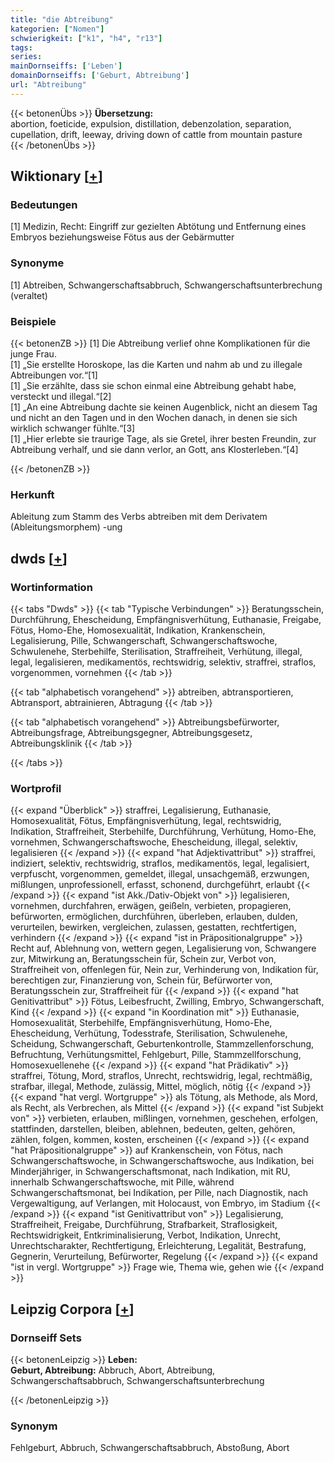 ```yaml
---
title: "die Abtreibung"
kategorien: ["Nomen"]
schwierigkeit: ["k1", "h4", "r13"]
tags:
series:
mainDornseiffs: ['Leben']
domainDornseiffs: ['Geburt, Abtreibung']
url: "Abtreibung"
---
```


{{< betonenÜbs >}}
**Übersetzung:**  
abortion, foeticide, expulsion, distillation, debenzolation, separation, cupellation, drift, leeway, driving  down of cattle from mountain pasture  
{{< /betonenÜbs >}}

## Wiktionary [[+](https://de.wiktionary.org/wiki/Abtreibung)]

### Bedeutungen
[1] Medizin, Recht: Eingriff zur gezielten Abtötung und Entfernung eines Embryos beziehungsweise Fötus aus der Gebärmutter  

### Synonyme
[1] Abtreiben, Schwangerschaftsabbruch, Schwangerschaftsunterbrechung (veraltet)  

### Beispiele
{{< betonenZB >}}
[1] Die Abtreibung verlief ohne Komplikationen für die junge Frau.  
[1] „Sie erstellte Horoskope, las die Karten und nahm ab und zu illegale Abtreibungen vor.“[1]  
[1] „Sie erzählte, dass sie schon einmal eine Abtreibung gehabt habe, versteckt und illegal.“[2]  
[1] „An eine Abtreibung dachte sie keinen Augenblick, nicht an diesem Tag und nicht an den Tagen und in den Wochen danach, in denen sie sich wirklich schwanger fühlte.“[3]  
[1] „Hier erlebte sie traurige Tage, als sie Gretel, ihrer besten Freundin, zur Abtreibung verhalf, und sie dann verlor, an Gott, ans Klosterleben.“[4]  

{{< /betonenZB >}}
### Herkunft
Ableitung zum Stamm des Verbs abtreiben mit dem Derivatem (Ableitungsmorphem) -ung  



## dwds [[+](https://www.dwds.de/wb/Abtreibung)]

### Wortinformation
{{< tabs "Dwds" >}}
{{< tab "Typische Verbindungen" >}}
Beratungsschein, Durchführung, Ehescheidung, Empfängnisverhütung, Euthanasie, Freigabe, Fötus, Homo-Ehe, Homosexualität, Indikation, Krankenschein, Legalisierung, Pille, Schwangerschaft, Schwangerschaftswoche, Schwulenehe, Sterbehilfe, Sterilisation, Straffreiheit, Verhütung, illegal, legal, legalisieren, medikamentös, rechtswidrig, selektiv, straffrei, straflos, vorgenommen, vornehmen
{{< /tab >}}

{{< tab "alphabetisch vorangehend" >}}
abtreiben, abtransportieren, Abtransport, abtrainieren, Abtragung
{{< /tab >}}

{{< tab "alphabetisch vorangehend" >}}
Abtreibungsbefürworter, Abtreibungsfrage, Abtreibungsgegner, Abtreibungsgesetz, Abtreibungsklinik
{{< /tab >}}

{{< /tabs >}}

### Wortprofil
{{< expand "Überblick" >}} straffrei, Legalisierung, Euthanasie, Homosexualität, Fötus, Empfängnisverhütung, legal, rechtswidrig, Indikation, Straffreiheit, Sterbehilfe, Durchführung, Verhütung, Homo-Ehe, vornehmen, Schwangerschaftswoche, Ehescheidung, illegal, selektiv, legalisieren {{< /expand >}}
{{< expand "hat Adjektivattribut" >}} straffrei, indiziert, selektiv, rechtswidrig, straflos, medikamentös, legal, legalisiert, verpfuscht, vorgenommen, gemeldet, illegal, unsachgemäß, erzwungen, mißlungen, unprofessionell, erfasst, schonend, durchgeführt, erlaubt {{< /expand >}}
{{< expand "ist Akk./Dativ-Objekt von" >}} legalisieren, vornehmen, durchfahren, erwägen, geißeln, verbieten, propagieren, befürworten, ermöglichen, durchführen, überleben, erlauben, dulden, verurteilen, bewirken, vergleichen, zulassen, gestatten, rechtfertigen, verhindern {{< /expand >}}
{{< expand "ist in Präpositionalgruppe" >}} Recht auf, Ablehnung von, wettern gegen, Legalisierung von, Schwangere zur, Mitwirkung an, Beratungsschein für, Schein zur, Verbot von, Straffreiheit von, offenlegen für, Nein zur, Verhinderung von, Indikation für, berechtigen zur, Finanzierung von, Schein für, Befürworter von, Beratungsschein zur, Straffreiheit für {{< /expand >}}
{{< expand "hat Genitivattribut" >}} Fötus, Leibesfrucht, Zwilling, Embryo, Schwangerschaft, Kind {{< /expand >}}
{{< expand "in Koordination mit" >}} Euthanasie, Homosexualität, Sterbehilfe, Empfängnisverhütung, Homo-Ehe, Ehescheidung, Verhütung, Todesstrafe, Sterilisation, Schwulenehe, Scheidung, Schwangerschaft, Geburtenkontrolle, Stammzellenforschung, Befruchtung, Verhütungsmittel, Fehlgeburt, Pille, Stammzellforschung, Homosexuellenehe {{< /expand >}}
{{< expand "hat Prädikativ" >}} straffrei, Tötung, Mord, straflos, Unrecht, rechtswidrig, legal, rechtmäßig, strafbar, illegal, Methode, zulässig, Mittel, möglich, nötig {{< /expand >}}
{{< expand "hat vergl. Wortgruppe" >}} als Tötung, als Methode, als Mord, als Recht, als Verbrechen, als Mittel {{< /expand >}}
{{< expand "ist Subjekt von" >}} verbieten, erlauben, mißlingen, vornehmen, geschehen, erfolgen, stattfinden, darstellen, bleiben, ablehnen, bedeuten, gelten, gehören, zählen, folgen, kommen, kosten, erscheinen {{< /expand >}}
{{< expand "hat Präpositionalgruppe" >}} auf Krankenschein, von Fötus, nach Schwangerschaftswoche, in Schwangerschaftswoche, aus Indikation, bei Minderjähriger, in Schwangerschaftsmonat, nach Indikation, mit RU, innerhalb Schwangerschaftswoche, mit Pille, während Schwangerschaftsmonat, bei Indikation, per Pille, nach Diagnostik, nach Vergewaltigung, auf Verlangen, mit Holocaust, von Embryo, im Stadium {{< /expand >}}
{{< expand "ist Genitivattribut von" >}} Legalisierung, Straffreiheit, Freigabe, Durchführung, Strafbarkeit, Straflosigkeit, Rechtswidrigkeit, Entkriminalisierung, Verbot, Indikation, Unrecht, Unrechtscharakter, Rechtfertigung, Erleichterung, Legalität, Bestrafung, Gegnerin, Verurteilung, Befürworter, Regelung {{< /expand >}}
{{< expand "ist in vergl. Wortgruppe" >}} Frage wie, Thema wie, gehen wie {{< /expand >}}

## Leipzig Corpora [[+](https://corpora.uni-leipzig.de/en/res?word=Abtreibung&corpusId=deu_newscrawl-public_2018)]

### Dornseiff Sets
{{< betonenLeipzig >}}
**Leben:**  
**Geburt, Abtreibung:** Abbruch, Abort, Abtreibung, Schwangerschaftsabbruch, Schwangerschaftsunterbrechung  

{{< /betonenLeipzig >}}

### Synonym
Fehlgeburt, Abbruch, Schwangerschaftsabbruch, Abstoßung, Abort

